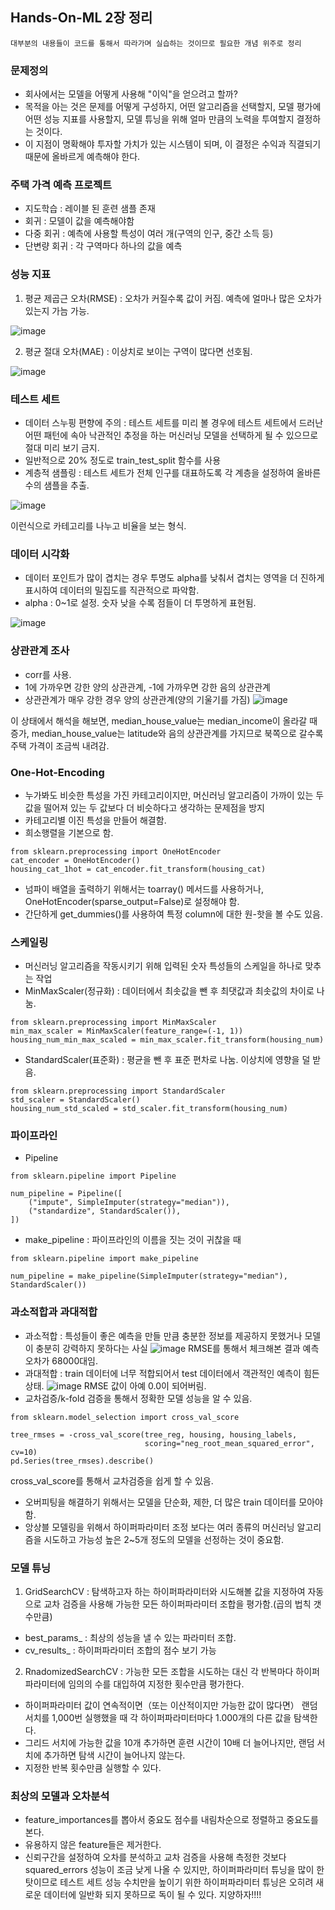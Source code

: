 ## Hands-On-ML 2장 정리
```대부분의 내용들이 코드를 통해서 따라가며 실습하는 것이므로 필요한 개념 위주로 정리```

### 문제정의
- 회사에서는 모델을 어떻게 사용해 "이익"을 얻으려고 할까?
- 목적을 아는 것은 문제를 어떻게 구성하지, 어떤 알고리즘을 선택할지, 모델 평가에 어떤 성능 지표를 사용할지, 모델 튜닝을 위해 얼마 만큼의 노력을 투여할지 결정하는 것이다.
- 이 지점이 명확해야 투자할 가치가 있는 시스템이 되며, 이 결정은 수익과 직결되기 때문에 올바르게 예측해야 한다.

### 주택 가격 예측 프로젝트
- 지도학습 : 레이블 된 훈련 샘플 존재
- 회귀 : 모델이 값을 예측해야함
- 다중 회귀 : 예측에 사용할 특성이 여러 개(구역의 인구, 중간 소득 등)
- 단변량 회귀 : 각 구역마다 하나의 값을 예측

### 성능 지표
1. 평균 제곱근 오차(RMSE) : 오차가 커질수록 값이 커짐. 예측에 얼마나 많은 오차가 있는지 가늠 가능.

![image](https://github.com/user-attachments/assets/2be634b7-c6b7-4bce-985e-3cb77a7f4d67)

2. 평균 절대 오차(MAE) : 이상치로 보이는 구역이 많다면 선호됨.
 
![image](https://github.com/user-attachments/assets/679a1c9d-249e-448b-9709-2cf7044a4f25)

### 테스트 세트
- 데이터 스누핑 편향에 주의 : 테스트 세트를 미리 볼 경우에 테스트 세트에서 드러난 어떤 패턴에 속아 낙관적인 추정을 하는 머신러닝 모델을 선택하게 될 수 있으므로 절대 미리 보기 금지.
- 일반적으로 20% 정도로 train_test_split 함수를 사용
- 계층적 샘플링 : 테스트 세트가 전체 인구를 대표하도록 각 계층을 설정하여 올바른 수의 샘플을 추출.

![image](https://github.com/user-attachments/assets/f3e40321-50c2-42f2-8acf-a3b35bdec90d)

이런식으로 카테고리를 나누고 비율을 보는 형식.

### 데이터 시각화
- 데이터 포인트가 많이 겹치는 경우 투명도 alpha를 낮춰서 겹치는 영역을 더 진하게 표시하여 데이터의 밀집도를 직관적으로 파악함.
- alpha : 0~1로 설정. 숫자 낮을 수록 점들이 더 투명하게 표현됨.

![image](https://github.com/user-attachments/assets/027053c7-a914-4131-a664-39215b679adc)

### 상관관계 조사
- corr를 사용.
- 1에 가까우면 강한 양의 상관관계, -1에 가까우면 강한 음의 상관관계
- 상관관계가 매우 강한 경우 양의 상관관계(양의 기울기를 가짐)
![image](https://github.com/user-attachments/assets/838e211a-a703-4cbd-90b9-9a1983fa1f7b)

이 상태에서 해석을 해보면, median_house_value는 median_income이 올라갈 때 증가, median_house_value는 latitude와 음의 상관관계를 가지므로 북쪽으로 갈수록 주택 가격이 조금씩 내려감.

### One-Hot-Encoding
- 누가봐도 비슷한 특성을 가진 카테고리이지만, 머신러닝 알고리즘이 가까이 있는 두 값을 떨어져 있는 두 값보다 더 비슷하다고 생각하는 문제점을 방지
- 카테고리별 이진 특성을 만들어 해결함.
- 희소행렬을 기본으로 함.
 ```
from sklearn.preprocessing import OneHotEncoder
cat_encoder = OneHotEncoder()
housing_cat_1hot = cat_encoder.fit_transform(housing_cat)
```
- 넘파이 배열을 출력하기 위해서는 toarray() 메서드를 사용하거나, OneHotEncoder(sparse_output=False)로 설정해야 함.
- 간단하게 get_dummies()를 사용하여 특정 column에 대한 원-핫을 볼 수도 있음.

### 스케일링
- 머신러닝 알고리즘을 작동시키기 위해 입력된 숫자 특성들의 스케일을 하나로 맞추는 작업
- MinMaxScaler(정규화) : 데이터에서 최솟값을 뺀 후 최댓값과 최솟값의 차이로 나눔.
```
from sklearn.preprocessing import MinMaxScaler
min_max_scaler = MinMaxScaler(feature_range=(-1, 1))
housing_num_min_max_scaled = min_max_scaler.fit_transform(housing_num)
```
- StandardScaler(표준화) : 평균을 뺀 후 표준 편차로 나눔. 이상치에 영향을 덜 받음.
```
from sklearn.preprocessing import StandardScaler
std_scaler = StandardScaler()
housing_num_std_scaled = std_scaler.fit_transform(housing_num)
```

### 파이프라인
- Pipeline
```
from sklearn.pipeline import Pipeline

num_pipeline = Pipeline([
    ("impute", SimpleImputer(strategy="median")),
    ("standardize", StandardScaler()),
])
```
- make_pipeline : 파이프라인의 이름을 짓는 것이 귀찮을 때
```
from sklearn.pipeline import make_pipeline

num_pipeline = make_pipeline(SimpleImputer(strategy="median"), StandardScaler())
```

### 과소적합과 과대적합
- 과소적합 : 특성들이 좋은 예측을 만들 만큼 충분한 정보를 제공하지 못했거나 모델이 충분히 강력하지 못하다는 사실
![image](https://github.com/user-attachments/assets/45ff8f2d-5a8d-4916-94ba-01565d9b572d)
RMSE를 통해서 체크해본 결과 예측오차가 68000대임.
- 과대적합 : train 데이터에 너무 적합되어서 test 데이터에서 객관적인 예측이 힘든 상태.
![image](https://github.com/user-attachments/assets/7b4610b7-c533-4299-ad13-2b671c2763bd)
RMSE 값이 아예 0.0이 되어버림.
- 교차검증/k-fold 검증을 통해서 정확한 모델 성능을 알 수 있음.
```
from sklearn.model_selection import cross_val_score

tree_rmses = -cross_val_score(tree_reg, housing, housing_labels,
                              scoring="neg_root_mean_squared_error", cv=10)
pd.Series(tree_rmses).describe()
```
cross_val_score를 통해서 교차검증을 쉽게 할 수 있음.

- 오버피팅을 해결하기 위해서는 모델을 단순화, 제한, 더 많은 train 데이터를 모아야함.
- 앙상블 모델링을 위해서 하이퍼파라미터 조정 보다는 여러 종류의 머신러닝 알고리즘을 시도하고 가능성 높은 2~5개 정도의 모델을 선정하는 것이 중요함.

### 모델 튜닝
1. GridSearchCV : 탐색하고자 하는 하이퍼파라미터와 시도해볼 값을 지정하여 자동으로 교차 검증을 사용해 가능한 모든 하이퍼파라미터 조합을 평가함.(곱의 법칙 갯수만큼)
- best_params_ : 최상의 성능을 낼 수 있는 파라미터 조합.
- cv_results_ : 하이퍼파라미터 조합의 점수 보기 가능
2. RnadomizedSearchCV : 가능한 모든 조합을 시도하는 대신 각 반복마다 하이퍼파라미터에 임의의 수를 대입하여 지정한 횟수만큼 평가한다.
- 하이퍼파라미터 값이 연속적이면（또는 이산적이지만 가능한 값이 많다면） 랜덤 서치를 1,000번 실행했을 때 각 하이퍼파라미터마다 1.000개의 다른 값을 탐색한다.
- 그리드 서치에 가능한 값을 10개 추가하면 훈련 시간이 10배 더 늘어나지만, 랜덤 서치에 추가하면 탐색 시간이 늘어나지 않는다.
- 지정한 반복 횟수만큼 실행할 수 있다.

### 최상의 모델과 오차분석
- feature_importances를 뽑아서 중요도 점수를 내림차순으로 정렬하고 중요도를 본다.
- 유용하지 않은 feature들은 제거한다.
- 신뢰구간을 설정하여 오차를 분석하고 교차 검증을 사용해 측정한 것보다 squared_errors 성능이 조금 낮게 나올 수 있지만, 하이퍼파라미터 튜닝을 많이 한 탓이므로 테스트 세트 성능 수치만을 높이기 위한 하이퍼파라미터 튜닝은 오히려 새로운 데이터에 일반화 되지 못하므로 독이 될 수 있다. 지양하자!!!!
